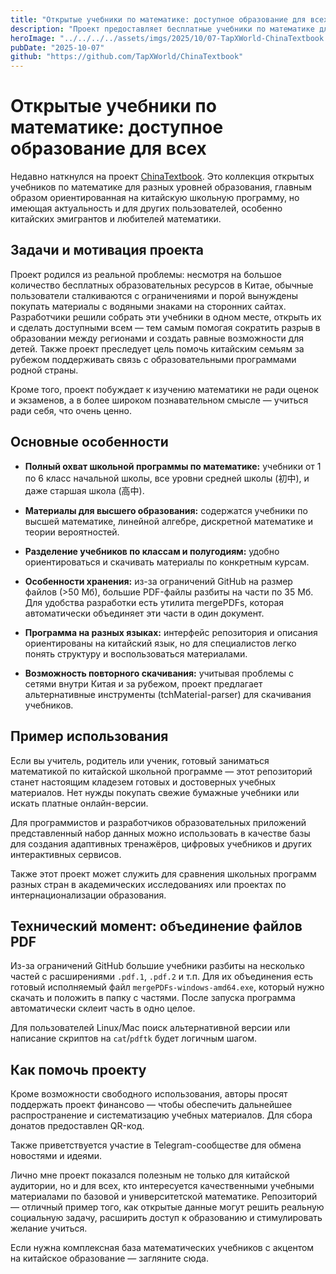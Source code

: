 ```yaml
---
title: "Открытые учебники по математике: доступное образование для всех"
description: "Проект предоставляет бесплатные учебники по математике для разных уровней обучения, объединяя ресурсы для борьбы с образовательным неравенством и помогая китайским семьям по всему миру."
heroImage: "../../../../assets/imgs/2025/10/07-TapXWorld-ChinaTextbook.webp"
pubDate: "2025-10-07"
github: "https://github.com/TapXWorld/ChinaTextbook"
---
```


# Открытые учебники по математике: доступное образование для всех

Недавно наткнулся на проект [ChinaTextbook](https://github.com/TapXWorld/ChinaTextbook). Это коллекция открытых учебников по математике для разных уровней образования, главным образом ориентированная на китайскую школьную программу, но имеющая актуальность и для других пользователей, особенно китайских эмигрантов и любителей математики.

## Задачи и мотивация проекта

Проект родился из реальной проблемы: несмотря на большое количество бесплатных образовательных ресурсов в Китае, обычные пользователи сталкиваются с ограничениями и порой вынуждены покупать материалы с водяными знаками на сторонних сайтах. Разработчики решили собрать эти учебники в одном месте, открыть их и сделать доступными всем — тем самым помогая сократить разрыв в образовании между регионами и создать равные возможности для детей. Также проект преследует цель помочь китайским семьям за рубежом поддерживать связь с образовательными программами родной страны.

Кроме того, проект побуждает к изучению математики не ради оценок и экзаменов, а в более широком познавательном смысле — учиться ради себя, что очень ценно.

## Основные особенности

- **Полный охват школьной программы по математике:** учебники от 1 по 6 класс начальной школы, все уровни средней школы (初中), и даже старшая школа (高中).
  
- **Материалы для высшего образования:** содержатся учебники по высшей математике, линейной алгебре, дискретной математике и теории вероятностей.

- **Разделение учебников по классам и полугодиям:** удобно ориентироваться и скачивать материалы по конкретным курсам.

- **Особенности хранения:** из-за ограничений GitHub на размер файлов (>50 Мб), большие PDF-файлы разбиты на части по 35 Мб. Для удобства разработки есть утилита mergePDFs, которая автоматически объединяет эти части в один документ.

- **Программа на разных языках:** интерфейс репозитория и описания ориентированы на китайский язык, но для специалистов легко понять структуру и воспользоваться материалами.

- **Возможность повторного скачивания:** учитывая проблемы с сетями внутри Китая и за рубежом, проект предлагает альтернативные инструменты (tchMaterial-parser) для скачивания учебников.

## Пример использования

Если вы учитель, родитель или ученик, готовый заниматься математикой по китайской школьной программе — этот репозиторий станет настоящим кладезем готовых и достоверных учебных материалов. Нет нужды покупать свежие бумажные учебники или искать платные онлайн-версии.

Для программистов и разработчиков образовательных приложений представленный набор данных можно использовать в качестве базы для создания адаптивных тренажёров, цифровых учебников и других интерактивных сервисов.

Также этот проект может служить для сравнения школьных программ разных стран в академических исследованиях или проектах по интернационализации образования.

## Технический момент: объединение файлов PDF

Из-за ограничений GitHub большие учебники разбиты на несколько частей с расширениями `.pdf.1`, `.pdf.2` и т.п. Для их объединения есть готовый исполняемый файл `mergePDFs-windows-amd64.exe`, который нужно скачать и положить в папку с частями. После запуска программа автоматически склеит часть в одно целое.

Для пользователей Linux/Mac поиск альтернативной версии или написание скриптов на `cat`/`pdftk` будет логичным шагом.

## Как помочь проекту

Кроме возможности свободного использования, авторы просят поддержать проект финансово — чтобы обеспечить дальнейшее распространение и систематизацию учебных материалов. Для сбора донатов предоставлен QR-код.

Также приветствуется участие в Telegram-сообществе для обмена новостями и идеями.

Лично мне проект показался полезным не только для китайской аудитории, но и для всех, кто интересуется качественными учебными материалами по базовой и университетской математике. Репозиторий — отличный пример того, как открытые данные могут решить реальную социальную задачу, расширить доступ к образованию и стимулировать желание учиться.

Если нужна комплексная база математических учебников с акцентом на китайское образование — загляните сюда.